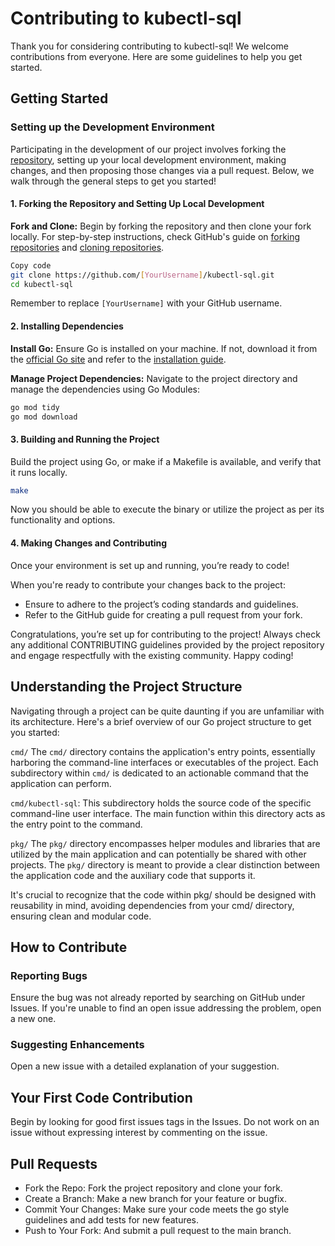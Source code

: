 # Contributing to kubectl-sql

Thank you for considering contributing to kubectl-sql! We welcome contributions from everyone. Here are some guidelines to help you get started.

## Getting Started

### Setting up the Development Environment

Participating in the development of our project involves forking the [repository](https://github.com/yaacov/kubectl-sql), setting up your local development environment, making changes, and then proposing those changes via a pull request. Below, we walk through the general steps to get you started!

#### 1. Forking the Repository and Setting Up Local Development

**Fork and Clone:** Begin by forking the repository and then clone your fork locally. For step-by-step instructions, check GitHub's guide on [forking repositories](https://docs.github.com/en/get-started/quickstart/fork-a-repo) and [cloning repositories](https://docs.github.com/en/repositories/creating-and-managing-repositories/cloning-a-repository).

```bash
Copy code
git clone https://github.com/[YourUsername]/kubectl-sql.git
cd kubectl-sql
```

  Remember to replace `[YourUsername]` with your GitHub username.

#### 2. Installing Dependencies

**Install Go:** Ensure Go is installed on your machine. If not, download it from the [official Go site](https://golang.org/dl/) and refer to the [installation guide](https://golang.org/doc/install).

**Manage Project Dependencies:** Navigate to the project directory and manage the dependencies using Go Modules:

```bash
go mod tidy
go mod download
```

#### 3. Building and Running the Project
Build the project using Go, or make if a Makefile is available, and verify that it runs locally.

```bash
make
```

Now you should be able to execute the binary or utilize the project as per its functionality and options.

#### 4. Making Changes and Contributing

Once your environment is set up and running, you’re ready to code!

When you're ready to contribute your changes back to the project:

  - Ensure to adhere to the project’s coding standards and guidelines.
  - Refer to the GitHub guide for creating a pull request from your fork.

Congratulations, you’re set up for contributing to the project! Always check any additional CONTRIBUTING guidelines provided by the project repository and engage respectfully with the existing community. Happy coding!

## Understanding the Project Structure

Navigating through a project can be quite daunting if you are unfamiliar with its architecture. Here's a brief overview of our Go project structure to get you started:

`cmd/`
The `cmd/` directory contains the application's entry points, essentially harboring the command-line interfaces or executables of the project. Each subdirectory within `cmd/` is dedicated to an actionable command that the application can perform.

`cmd/kubectl-sql`: This subdirectory holds the source code of the specific command-line user interface. The main function within this directory acts as the entry point to the command.

`pkg/`
The `pkg/` directory encompasses helper modules and libraries that are utilized by the main application and can potentially be shared with other projects. The `pkg/` directory is meant to provide a clear distinction between the application code and the auxiliary code that supports it.

It's crucial to recognize that the code within pkg/ should be designed with reusability in mind, avoiding dependencies from your cmd/ directory, ensuring clean and modular code.

## How to Contribute

### Reporting Bugs
Ensure the bug was not already reported by searching on GitHub under Issues.
If you're unable to find an open issue addressing the problem, open a new one.

### Suggesting Enhancements
Open a new issue with a detailed explanation of your suggestion.

## Your First Code Contribution
Begin by looking for good first issues tags in the Issues.
Do not work on an issue without expressing interest by commenting on the issue.

## Pull Requests
  - Fork the Repo: Fork the project repository and clone your fork.
  - Create a Branch: Make a new branch for your feature or bugfix.
  - Commit Your Changes: Make sure your code meets the go style guidelines and add tests for new features.
  - Push to Your Fork: And submit a pull request to the main branch.
